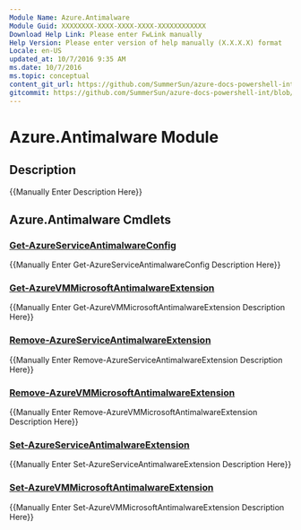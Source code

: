 ```yaml
---
Module Name: Azure.Antimalware
Module Guid: XXXXXXXX-XXXX-XXXX-XXXX-XXXXXXXXXXXX
Download Help Link: Please enter FwLink manually
Help Version: Please enter version of help manually (X.X.X.X) format
Locale: en-US
updated_at: 10/7/2016 9:35 AM
ms.date: 10/7/2016
ms.topic: conceptual
content_git_url: https://github.com/SummerSun/azure-docs-powershell-int/blob/master/azureps-cmdlets-docs/Service%20Management/v1.0/Antimalware/Azure.Antimalware.md
gitcommit: https://github.com/SummerSun/azure-docs-powershell-int/blob/3c5913303624ba7a7970d6758aac68ea04359cee/azureps-cmdlets-docs/Service%20Management/v1.0/Antimalware/Azure.Antimalware.md
---
```


# Azure.Antimalware Module
## Description
{{Manually Enter Description Here}}

## Azure.Antimalware Cmdlets
### [Get-AzureServiceAntimalwareConfig](Get-AzureServiceAntimalwareConfig.md)
{{Manually Enter Get-AzureServiceAntimalwareConfig Description Here}}

### [Get-AzureVMMicrosoftAntimalwareExtension](Get-AzureVMMicrosoftAntimalwareExtension.md)
{{Manually Enter Get-AzureVMMicrosoftAntimalwareExtension Description Here}}

### [Remove-AzureServiceAntimalwareExtension](Remove-AzureServiceAntimalwareExtension.md)
{{Manually Enter Remove-AzureServiceAntimalwareExtension Description Here}}

### [Remove-AzureVMMicrosoftAntimalwareExtension](Remove-AzureVMMicrosoftAntimalwareExtension.md)
{{Manually Enter Remove-AzureVMMicrosoftAntimalwareExtension Description Here}}

### [Set-AzureServiceAntimalwareExtension](Set-AzureServiceAntimalwareExtension.md)
{{Manually Enter Set-AzureServiceAntimalwareExtension Description Here}}

### [Set-AzureVMMicrosoftAntimalwareExtension](Set-AzureVMMicrosoftAntimalwareExtension.md)
{{Manually Enter Set-AzureVMMicrosoftAntimalwareExtension Description Here}}

